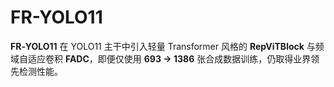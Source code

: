 # FR-YOLO11
**FR‑YOLO11** 在 YOLO11 主干中引入轻量 Transformer 风格的 **RepViTBlock** 与频域自适应卷积 **FADC**，即便仅使用 **693 → 1386** 张合成数据训练，仍取得业界领先检测性能。
